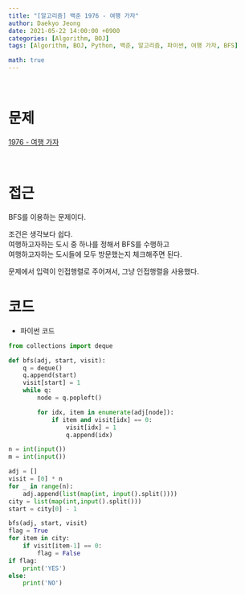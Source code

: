 ```yaml
---
title: "[알고리즘] 백준 1976 - 여행 가자"
author: Daekyo Jeong
date: 2021-05-22 14:00:00 +0900
categories: [Algorithm, BOJ]
tags: [Algorithm, BOJ, Python, 백준, 알고리즘, 파이썬, 여행 가자, BFS]

math: true
---
```


<br/>

# **문제**

[1976 - 여행 가자](https://www.acmicpc.net/problem/1976)

<br/>

# **접근**

BFS를 이용하는 문제이다.  

조건은 생각보다 쉽다.  
여행하고자하는 도시 중 하나를 정해서 BFS를 수행하고  
여행하고자하는 도시들에 모두 방문했는지 체크해주면 된다.  

문제에서 입력이 인접행렬로 주어져서, 그냥 인접행렬을 사용했다.
<br/>

# **코드**

- 파이썬 코드   

```py
from collections import deque

def bfs(adj, start, visit):
    q = deque()
    q.append(start)
    visit[start] = 1
    while q:
        node = q.popleft()

        for idx, item in enumerate(adj[node]):
            if item and visit[idx] == 0:
                visit[idx] = 1
                q.append(idx)

n = int(input())
m = int(input())

adj = []
visit = [0] * n
for _ in range(n):
    adj.append(list(map(int, input().split())))
city = list(map(int,input().split()))
start = city[0] - 1

bfs(adj, start, visit)
flag = True
for item in city:
    if visit[item-1] == 0:
        flag = False
if flag:
    print('YES')
else:
    print('NO')


```

<br/>

